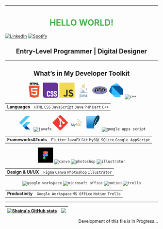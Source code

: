 <!-- Cover Photo -->
<p align="center">
 <!-- <img src="https://github.com/shaina-pachica/shaina-pachica/blob/main/assets/cover1.jpg" alt="Cover Photo"> -->
</p>


<hr>

<!-- Name -->
<h1 align="center" style="color:#4CAF50;">HELLO WORLD!</h1>

<!-- Social Links -->
<p align="center">
  
[![LinkedIn](https://img.shields.io/badge/LinkedIn-0077B5?style=for-the-badge&logo=linkedin&logoColor=white)](https://linkedin.com/in/shainapachica)
[![Spotify](https://img.shields.io/badge/Spotify-1DB954?style=for-the-badge&logo=spotify&logoColor=white)](https://open.spotify.com/track/6cpk00i5TxCqSeqNi2HuIe)
</p>

<!-- Greetings -->
<h2 align="center"> Entry-Level Programmer | Digital Designer </h2>

<!-- About Me -->
<!-- Profile Views Badge 
<p>
  <img src="https://komarev.com/ghpvc/?username=shainapachica&style=for-the-badge&color=blue" alt="Profile views"/>
</p>
-->
<hr>
<h2 align="center">What’s in My Developer Toolkit</h2>
<!-- Languages -->
<p align="center">
<code><img height="50" alt="html" src="https://raw.githubusercontent.com/github/explore/main/topics/html/html.png"></code>
<code><img height="50" alt="css" src="https://raw.githubusercontent.com/github/explore/main/topics/css/css.png"></code>
<code><img height="50" alt="javascript" src="https://raw.githubusercontent.com/github/explore/main/topics/javascript/javascript.png"></code>
<code><img height="50" alt="java" src="https://raw.githubusercontent.com/github/explore/main/topics/java/java.png"></code>
<code><img height="50" alt="php" src="https://raw.githubusercontent.com/github/explore/main/topics/php/php.png"></code>
<code><img height="50" alt="dart" src="https://raw.githubusercontent.com/github/explore/main/topics/dart/dart.png"></code>
<code><img height="50" alt="c++" src="https://raw.githubusercontent.com/isocpp/logos/master/cpp_logo.png"></code>
</p>
 
<!-- Two Column Layout -->
<table align="center">
  <tr>
   <td> <b>Languages</b> </td> 
    <td valign="middle"> 
      <code>HTML</code>
      <code>CSS</code>
      <code>JavaScript</code>
      <code>Java</code>
      <code>PHP</code>
      <code>Dart</code>
      <code>C++</code>
    </td>
  </tr>
</table>

<!-- Frameworks & Tools -->
<p align="center">
<code><img height="50" alt="flutter" src="https://raw.githubusercontent.com/github/explore/main/topics/flutter/flutter.png"></code>
<code><img height="50" alt="javafx" src="https://cdn.jsdelivr.net/gh/devicons/devicon/icons/java/java-original.svg"></code>
<code><img height="50" alt="git" src="https://raw.githubusercontent.com/github/explore/main/topics/git/git.png"></code>
<code><img height="50" alt="mysql" src="https://raw.githubusercontent.com/github/explore/main/topics/mysql/mysql.png"></code>
<code><img height="50" alt="sqlite" src="https://raw.githubusercontent.com/github/explore/main/topics/sqlite/sqlite.png"></code>
<code><img height="50" alt="google apps script" src="https://upload.wikimedia.org/wikipedia/commons/2/2f/Google_Apps_Script.svg"></code>
</p>
 
<table align="center">
  <tr>
   <td> <b>Frameworks&Tools</b> </td> 
    <td valign="middle"> 
    <code>Flutter</code>
    <code>JavaFX</code>
    <code>Git</code>
    <code>MySQL</code>
    <code>SQLite</code>
    <code>Google AppScript</code>
    </td>
  </tr>
</table>

<!-- Design & UI/UX -->
<p align="center">
<code><img height="50" alt="figma" src="https://raw.githubusercontent.com/github/explore/main/topics/figma/figma.png"></code>
<code><img height="50" alt="canva" src="https://cdn.jsdelivr.net/gh/devicons/devicon/icons/canva/canva-original.svg"></code>
<code><img height="50" alt="photoshop" src="https://upload.wikimedia.org/wikipedia/commons/a/af/Adobe_Photoshop_CC_icon.svg"></code>
<code><img height="50" alt="illustrator" src="https://upload.wikimedia.org/wikipedia/commons/f/fb/Adobe_Illustrator_CC_icon.svg"></code>
</code>
</p>
 
<table align="center">
  <tr>
   <td> <b>Design & UI/UX</b> </td> 
    <td valign="middle"> 
    <code>Figma</code>
    <code>Canva</code>
    <code>Photoshop</code>
    <code>Illustrator</code>
    </td>
  </tr>
</table>

<!-- Productivity-->
<p align="center">
<code><img height="50" alt="google workspace" src="https://cdn.jsdelivr.net/gh/devicons/devicon/icons/googlecloud/googlecloud-original.svg"></code>
<code><img height="60" alt="microsoft office" src="https://img.icons8.com/color/48/000000/microsoft-office-2019.png"></code>
<code><img height="50" alt="notion" src="https://upload.wikimedia.org/wikipedia/commons/4/45/Notion_app_logo.png"></code>
<code><img height="50" alt="trello" src="https://cdn.jsdelivr.net/gh/devicons/devicon/icons/trello/trello-plain.svg"></code>
</code>
</p>
 
<table align="center">
  <tr>
   <td> <b>Productivity</b> </td> 
    <td valign="middle"> 
    <code>Google Workspace</code>
    <code>MS Office</code>
    <code>Notion</code>
    <code>Trello</code>
    </td>
  </tr>
</table>
 
<hr>



<p align="center">
  
| <a href="https://github.com/shaina-pachica/github-readme-stats"><img align="center" src="https://github-readme-stats.vercel.app/api?username=shaina-pachica&show_icons=true&include_all_commits=true&theme=onedark&hide_border=true" alt="Shaina's GitHub stats" /></a> | <a href="https://github.com/shaina-pachica/github-readme-stats"><img align="center" src="https://github-readme-stats.vercel.app/api/top-langs/?username=shaina-pachica&layout=compact&theme=onedark&hide_border=true" /></a> |
| ------------- | ------------- |
</p> 

<!-- Follow Me On -->
<p align="right">
  Development of this file is In Progress...
</p>
